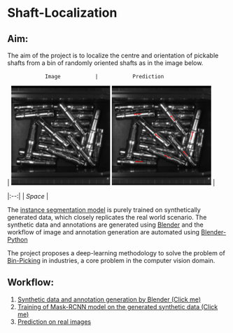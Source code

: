 # Shaft-Localization
## Aim:

The aim of the project is to localize the centre and orientation of pickable shafts from a bin of randomly oriented shafts as in the image below.

                Image           |           Prediction
| <img src="https://github.com/SriniMaiya/Shaft-Localization/blob/main/readme_files/image_0006.bmp"  width="45%"></img> <img src="https://github.com/SriniMaiya/Shaft-Localization/blob/main/readme_files/image_0006_op.bmp" width="45%"></img>  |

|:--:| 
| *Space* |



The [instance segmentation model](https://arxiv.org/abs/1703.06870) is purely trained on synthetically generated data, which closely replicates the real world scenario. The synthetic data and annotations are generated using [Blender](https://www.blender.org/) and the workflow of image and annotation generation are automated using [Blender-Python](https://docs.blender.org/api/current/info_overview.html)


The project proposes a deep-learning methodology to solve the problem of [Bin-Picking](https://www.ipa.fraunhofer.de/en/expertise/robot-and-assistive-systems/intralogistics-and-material-flow/separation-processes-using-robots-bin-picking.html) in industries, a core problem in the computer vision domain. 

## Workflow: 
 

1. [Synthetic data and annotation generation by Blender (Click me)](/readme_files/Synthetic_Data.md)
2. [Training of Mask-RCNN model on the generated synthetic data (Click me)](/readme_files/training.md)
3. [Prediction on real images](readme_files/prediction.md)

